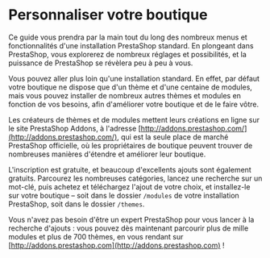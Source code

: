# Personnaliser votre boutique

Ce guide vous prendra par la main tout du long des nombreux menus et fonctionnalités d'une installation PrestaShop standard. En plongeant dans PrestaShop, vous explorerez de nombreux réglages et possibilités, et la puissance de PrestaShop se révèlera peu à peu à vous.

Vous pouvez aller plus loin qu'une installation standard. En effet, par défaut votre boutique ne dispose que d'un thème et d'une centaine de modules, mais vous pouvez installer de nombreux autres thèmes et modules en fonction de vos besoins, afin d'améliorer votre boutique et de le faire vôtre.

Les créateurs de thèmes et de modules mettent leurs créations en ligne sur le site PrestaShop Addons, à l'adresse [http://addons.prestashop.com/](http://addons.prestashop.com/), qui est la seule place de marché PrestaShop officielle, où les propriétaires de boutique peuvent trouver de nombreuses manières d'étendre et améliorer leur boutique.

L'inscription est gratuite, et beaucoup d'excellents ajouts sont également gratuits. Parcourez les nombreuses catégories, lancez une recherche sur un mot-clé, puis achetez et téléchargez l'ajout de votre choix, et installez-le sur votre boutique – soit dans le dossier `/modules` de votre installation PrestaShop, soit dans le dossier `/themes`.

Vous n'avez pas besoin d'être un expert PrestaShop pour vous lancer à la recherche d'ajouts : vous pouvez dès maintenant parcourir plus de mille modules et plus de 700 thèmes, en vous rendant sur [http://addons.prestashop.com](http://addons.prestashop.com) !
